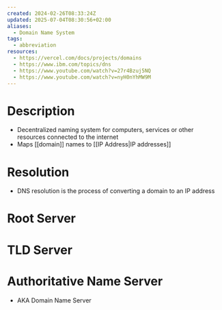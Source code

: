 ```yaml
---
created: 2024-02-26T08:33:24Z
updated: 2025-07-04T08:30:56+02:00
aliases:
  - Domain Name System
tags:
  - abbreviation
resources:
  - https://vercel.com/docs/projects/domains
  - https://www.ibm.com/topics/dns
  - https://www.youtube.com/watch?v=27r4Bzuj5NQ
  - https://www.youtube.com/watch?v=nyH0nYhMW9M
---
```

# Description
- Decentralized naming system for computers, services or other resources connected to the internet
- Maps [[domain]] names to [[IP Address|IP addresses]]
# Resolution
- DNS resolution is the process of converting a domain to an IP address

# Root Server
# TLD Server
# Authoritative Name Server
- AKA Domain Name Server